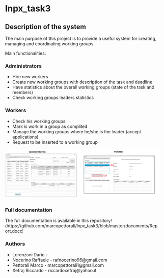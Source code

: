 # lnpx_task3

## Description of the system

<p>The main purpose of this project is to provide a useful system for creating, managing and coordinating working groups</p> 
<p> Main functionalities:</p>
<h3> Administrators </h3>
<ul>
  <li>Hire new workers</li>
  <li>Create new working groups with description of the task and deadline</li>
  <li>Have statistics about the overall working groups (state of the task and members)</li>
  <li>Check working groups leaders statistics</li>
</ul>
<h3> Workers </h3>
<ul>
  <li>Check his working groups</li>
  <li>Mark is work in a group as complited </li>
  <li>Manage the working groups where he/she is the leader (accept applications) </li>
  <li>Request to be inserted to a working group </li>
</ul>

![picture](https://github.com/marcopettorali/lnpx_task3/blob/master/documents/usecase_diagram/task3_interface.png)

### Full documentation
<p> The full documentation is available in this repository! (https://github.com/marcopettorali/lnpx_task3/blob/master/documents/Report.docx)</p>

### Authors 
<ul>
<li> Lorenzoni Dario  -  </li>
<li> Nocerino Raffaele - rafnocerino96@gmail.com</li>
<li> Pettorali Marco   - marcopettorali1@gmail.com</li>
<li> Xefraj Riccardo   - riccardoxefraj@yahoo.it</li>
</ul>

